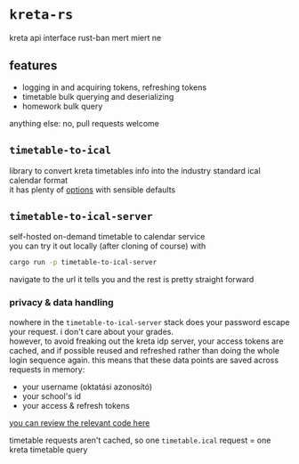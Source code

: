 # `kreta-rs`

kreta api interface rust-ban mert miert ne

## features

- logging in and acquiring tokens, refreshing tokens
- timetable bulk querying and deserializing
- homework bulk query

anything else: no, pull requests welcome

## `timetable-to-ical`

library to convert kreta timetables info into the industry standard ical calendar format \
it has plenty of [options](./timetable-to-ical/src/lib.rs) with sensible defaults

## `timetable-to-ical-server`

self-hosted on-demand timetable to calendar service \
you can try it out locally (after cloning of course) with

```sh
cargo run -p timetable-to-ical-server
```

navigate to the url it tells you and the rest is pretty straight forward

### privacy & data handling

nowhere in the `timetable-to-ical-server` stack does your password escape your request. i don't care about your grades. \
however, to avoid freaking out the kreta idp server, your access tokens are cached, and if possible reused and refreshed rather than doing the whole login sequence again. this means that these data points are saved across requests in memory:

- your username (oktatási azonosító)
- your school's id
- your access & refresh tokens

[you can review the relevant code here](./timetable-to-ical-server/src/clients.rs)

timetable requests aren't cached, so one `timetable.ical` request = one kreta timetable query
